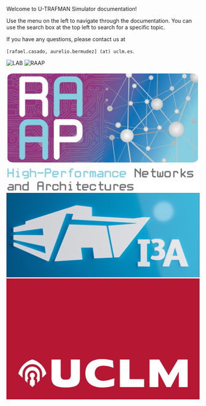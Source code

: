 <!-- This file set the content for the main of the documentation (shown after the cover page). -->

Welcome to U-TRAFMAN Simulator documentation! 

Use the menu on the left to navigate through the documentation. You can use the search box at the top left to search for a specific topic. 

If you have any questions, please contact us at

`[rafael.casado, aurelio.bermudez] (at) uclm.es`.

![LAB](https://www.uclm.es/-/media/Files/C01-Centros/I3A/Imagenes/logowebi3a-uclm.ashx ' :size=600px')
![RAAP](https://www.i3a.uclm.es/raap/wp-content/uploads/2016/04/LOGO-RAAP-Ingl%C3%A9s-e1461149901803.png ' :size=300px')

[![RAAP](./img/RAAPlogo.png "size=200px")](https://www.uclm.es/es/centros-investigacion/I3A/secciones-investigacion/RAAP)
[![I3A](./img/I3Alogo.png ":size=300px")](https://www.uclm.es/centros-investigacion/i3a)
[![UCLM](./img/UCLMlogo.png ":size=400px")](https://www.uclm.es)
